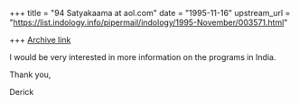 +++
title = "94 Satyakaama at aol.com"
date = "1995-11-16"
upstream_url = "https://list.indology.info/pipermail/indology/1995-November/003571.html"

+++
[Archive link](https://list.indology.info/pipermail/indology/1995-November/003571.html)

I would be very interested in more information on the programs in India.

Thank you,

Derick





